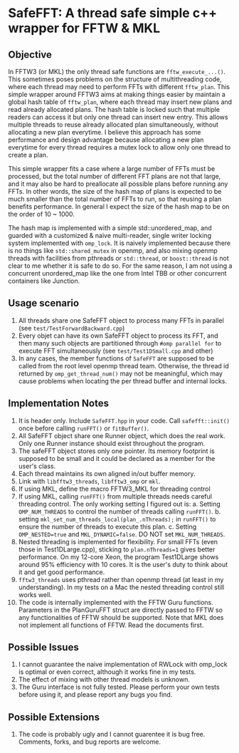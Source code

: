 # SafeFFT: A thread safe simple c++ wrapper for FFTW & MKL

## Objective
In FFTW3 (or MKL) the only thread safe functions are `fftw_execute_...()`.
This sometimes poses problems on the structure of multithreading code, where each thread may need to perform FFTs with different `fftw_plan`. 
This simple wrapper around FFTW3 aims at making things easier by maintain a global hash table of `fftw_plan`, where each thread may insert new plans and read already allocated plans. 
The hash table is locked such that multiple readers can access it but only one thread can insert new entry.
This allows multiple threads to reuse already allocated plan simultaneously, without allocating a new plan everytime.
I believe this approach has some performance and design advantage because allocating a new plan everytime for every thread requires a mutex lock to allow only one thread to create a plan.

This simple wrapper fits a case where a large number of FFTs must be processed, but the total number of different FFT plans are not that large, and it may also be hard to preallocate all possible plans before running any FFTs. 
In other words, the size of the hash map of plans is expected to be much smaller than the total number of FFTs to run, so that reusing a plan benefits performance.
In general I expect the size of the hash map to be on the order of 10 ~ 1000.

The hash map is implemented with a simple std::unordered_map, and guarded with a customized & naive multi-reader, single writer locking system implemented with `omp_lock`.
It is naively implemented because there is no things like `std::shared_mutex` in openmp, and also mixing openmp threads with facilities from pthreads or `std::thread`, or `boost::thread` is not clear to me whether it is safe to do so.
For the same reason, I am not using a concurrent unordered_map like the one from Intel TBB or other concurrent containers like Junction.

## Usage scenario
1. All threads share one SafeFFT object to process many FFTs in parallel (see `test/TestForwardBackward.cpp`)
2. Every objet can have its own SafeFFT object to process its FFT, and then many such objects are partitioned through `#omp parallel for` to execute FFT simultaneously (see `test/Test1DSmall.cpp` and other)
3. In any cases, the member functions of `SafeFFT` are supposed to be called from the root level openmp thread team. Otherwise, the thread id returned by `omp_get_thread_num()` may not be meaningful, which may cause problems when locating the per thread buffer and internal locks.  

## Implementation Notes
1. It is header only. Include `SafeFFT.hpp` in your code. Call `safefft::init()` once before calling `runFFT()` or `fitBuffer()`.
2. All SafeFFT object share one Runner object, which does the real work. Only one Runner instance should exist throughout the program.
3. The safeFFT object stores only one pointer. Its memory footprint is supposed to be small and it could be declared as a member for the user's class. 
4. Each thread maintains its own aligned in/out buffer memory. 
5. Link with `libfftw3_threads`, `libfftw3_omp` or `mkl`.
6. If using MKL, define the macro FFTW3_MKL for threading control
7. If using MKL, calling `runFFT()` from multiple threads needs careful threading control. The only working setting I figured out is: a. Setting `OMP_NUM_THREADS` to control the number of threads calling `runFFT()`. b. setting `mkl_set_num_threads_local(plan_.nThreads);` in `runFFT()` to ensure the number of threads to execute this plan. c. Setting `OMP_NESTED=true` and `MKL_DYNAMIC=false`. DO NOT set `MKL_NUM_THREADS`. 
8. Nested threading is implemented for flexibility. For small FFTs (even those in Test1DLarge.cpp), sticking to `plan.nThreads=1` gives better performance. On my 12-core Xeon, the program Test1DLarge shows around 95% efficiency with 10 cores. It is the user's duty to think about it and get good performance.
9. `fftw3_threads` uses pthread rather than openmp thread (at least in my understanding). In my tests on a Mac the nested threading control still works well.
10. The code is internally implemented with the FFTW Guru functions. Parameters in the PlanGuruFFT struct are directly passed to FFTW so any functionalities of FFTW should be supported. Note that MKL does not implement all functions of FFTW. Read the documents first.

## Possible Issues
1. I cannot guarantee the naive implementation of RWLock with omp_lock is optimal or even correct, although it works fine in my tests.
2. The effect of mixing with other thread models is unknown.
3. The Guru interface is not fully tested. Please perform your own tests before using it, and please report any bugs you find.

## Possible Extensions 
1. The code is probably ugly and I cannot guarentee it is bug free. Comments, forks, and bug reports are welcome.